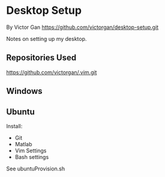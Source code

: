 # Desktop Setup
By Victor Gan
https://github.com/victorgan/desktop-setup.git

Notes on setting up my desktop.

## Repositories Used
https://github.com/victorgan/.vim.git

## Windows

## Ubuntu
Install:

- Git
- Matlab
- Vim Settings
- Bash settings

See ubuntuProvision.sh

